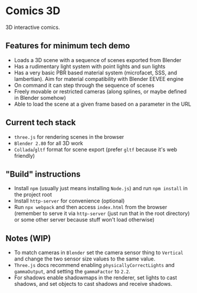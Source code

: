 # Comics 3D
3D interactive comics.
## Features for minimum tech demo
* Loads a 3D scene with a sequence of scenes exported from Blender
* Has a rudimentary light system with point lights and sun lights
* Has a very basic PBR based material system (microfacet, SSS, and lambertian). Aim for material compatibility with Blender EEVEE engine
* On command it can step through the sequence of scenes
* Freely movable or restricted cameras (along splines, or maybe defined in Blender somehow)
* Able to load the scene at a given frame based on a parameter in the URL

## Current tech stack
* `three.js` for rendering scenes in the browser
* `Blender 2.80` for all 3D work
* `Collada`/`gltf` format for scene export (prefer `gltf` because it's web friendly)

## "Build" instructions
* Install `npm` (usually just means installing `Node.js`) and run `npm install` in the project root
* Install `http-server` for convenience (optional)
* Run `npx webpack` and then access `index.html` from the browser (remember to serve it via `http-server` (just run that in the root directory) or some other server because stuff won't load otherwise)

## Notes (WIP)
* To match cameras in `Blender` set the camera sensor thing to `Vertical` and change the two sensor size values to the same value.
* `Three.js` docs recommend enabling `physicallyCorrectLights` and `gammaOutput`, and setting the `gammaFactor` to `2.2`.
* For shadows enable shadowmaps in the renderer, set lights to cast shadows, and set objects to cast shadows and receive shadows.